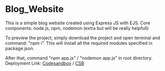 # Blog_Website

This is a simple blog website created using Express JS with EJS. 
Core components: node.js, npm, nodemon (extra but will be really helpfull)

To preview the project, simply download the project and open terminal and command: "npm i".
This will install all the required modules specified in package.json.

After that, command "npm app.js" / "nodemon app.js" in root directory.\
Deployment Link: [Codesandbox](https://pne0sy.sse.codesandbox.io/) / [CSB](https://dv2h9n-3000.csb.app/)
